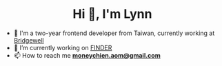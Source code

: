 <h1 align="center">Hi 👋, I'm Lynn</h1>

- 💼 I'm a two-year frontend developer from Taiwan, currently working at [Bridgewell](https://www.bridgewell.com/)
- 🔭 I’m currently working on [FINDER](https://github.com/johnny890122/FINDER_react_frontend)
- 📫 How to reach me **moneychien.aom@gmail.com**
